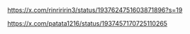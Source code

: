 https://x.com/rinriririn3/status/1937624751603871896?s=19

https://x.com/patata1216/status/1937457170725110265
